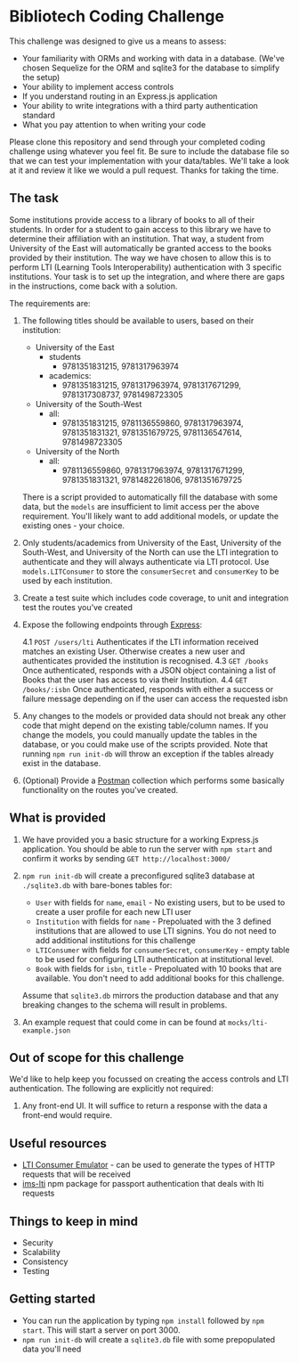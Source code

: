 # Bibliotech Coding Challenge

This challenge was designed to give us a means to assess:

- Your familiarity with ORMs and working with data in a database. (We've chosen Sequelize for the ORM and sqlite3 for the database to simplify the setup)
- Your ability to implement access controls
- If you understand routing in an Express.js application
- Your ability to write integrations with a third party authentication standard
- What you pay attention to when writing your code

Please clone this repository and send through your completed coding challenge using whatever you feel fit. Be sure to include the database file so that we can test your implementation with your data/tables. We'll take a look at it and review it like we would a pull request. Thanks for taking the time.

## The task

Some institutions provide access to a library of books to all of their students. In order for a student to gain access to this library we have to determine their affiliation with an institution. That way, a student from University of the East will automatically be granted access to the books provided by their institution. The way we have chosen to allow this is to perform LTI (Learning Tools Interoperability) authentication with 3 specific institutions. Your task is to set up the integration, and where there are gaps in the instructions, come back with a solution.

The requirements are:

1. The following titles should be available to users, based on their institution:

   - University of the East
     - students
       - 9781351831215, 9781317963974
     - academics:
       - 9781351831215, 9781317963974, 9781317671299, 9781317308737, 9781498723305
   - University of the South-West
     - all:
       - 9781351831215, 9781136559860, 9781317963974, 9781351831321, 9781351679725, 9781136547614, 9781498723305
   - University of the North
     - all:
       - 9781136559860, 9781317963974, 9781317671299, 9781351831321, 9781482261806, 9781351679725

    There is a script provided to automatically fill the database with some data, but the `models` are insufficient to limit access per the above requirement. You'll likely want to add additional models, or update the existing ones - your choice.

2. Only students/academics from University of the East, University of the South-West, and University of the North can use the LTI integration to authenticate and they will always authenticate via LTI protocol. Use `models.LITConsumer` to store the `consumerSecret` and `consumerKey` to be used by each institution.

3. Create a test suite which includes code coverage, to unit and integration test the routes you’ve created

4. Expose the following endpoints through [Express](https://expressjs.com/):

    4.1 `POST /users/lti` Authenticates if the LTI information received matches an existing User. Otherwise creates a new user and authenticates provided the institution is recognised.
    4.3 `GET /books` Once authenticated, responds with a JSON object containing a list of Books that the user has access to via their Institution.
    4.4 `GET /books/:isbn` Once authenticated, responds with either a success or failure message depending on if the user can access the requested isbn

5. Any changes to the models or provided data should not break any other code that might depend on the existing table/column names. If you change the models, you could manually update the tables in the database, or you could make use of the scripts provided. Note that running `npm run init-db` will throw an exception if the tables already exist in the database.

6. (Optional) Provide a [Postman](https://www.getpostman.com/) collection which performs some basically functionality on the routes you've created.

## What is provided

1. We have provided you a basic structure for a working Express.js application. You should be able to run the server with `npm start` and confirm it works by sending `GET http://localhost:3000/`
2. `npm run init-db` will create a preconfigured sqlite3 database at `./sqlite3.db` with bare-bones tables for:
    - `User` with fields for `name`, `email` - No existing users, but to be used to create a user profile for each new LTI user
    - `Institution` with fields for `name` - Prepoluated with the 3 defined institutions that are allowed to use LTI signins. You do not need to add additional institutions for this challenge
    - `LTIConsumer` with fields for `consumerSecret`, `consumerKey` - empty table to be used for configuring LTI authentication at institutional level.
    - `Book` with fields for `isbn`, `title` - Prepoluated with 10 books that are available. You don't need to add additional books for this challenge.
  
    Assume that `sqlite3.db` mirrors the production database and that any breaking changes to the schema will result in problems.
3. An example request that could come in can be found at `mocks/lti-example.json`

## Out of scope for this challenge

We'd like to help keep you focussed on creating the access controls and LTI authentication. The following are explicitly not required:

1. Any front-end UI. It will suffice to return a response with the data a front-end would require.

## Useful resources

- [LTI Consumer Emulator](https://ltiapps.net/test/tc.php) - can be used to generate the types of HTTP requests that will be received
- [ims-lti](https://www.npmjs.com/package/ims-lti) npm package for passport authentication that deals with lti requests

## Things to keep in mind

- Security
- Scalability
- Consistency
- Testing

## Getting started

- You can run the application by typing `npm install` followed by `npm start`. This will start a server on port 3000.
- `npm run init-db` will create a `sqlite3.db` file with some prepopulated data you'll need
